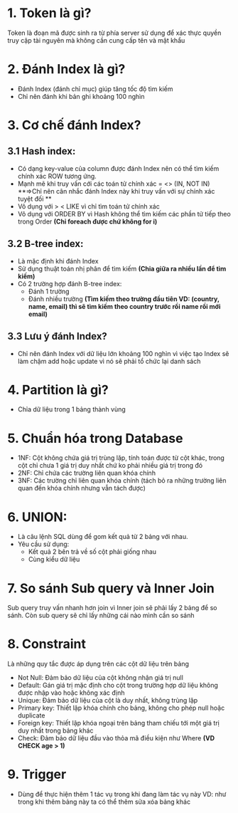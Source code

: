 # 1. Token là gì?
Token là đoạn mã được sinh ra từ phía server sử dụng để xác thực quyền truy cập tài nguyên mà không cần cung cấp tên và mật khẩu

# 2. Đánh Index là gì? 
- Đánh Index (đánh chỉ mục) giúp tăng tốc độ tìm kiếm
- Chỉ nên đánh khi bản ghi khoảng 100 nghìn

# 3. Cơ chế đánh Index? 
## 3.1 Hash index: 
- Có dạng key-value của column được đánh Index nên có thể tìm kiếm chính xác ROW tương ứng. 
- Mạnh mẽ khi truy vấn cới các toán tử chính xác = <> (IN, NOT IN) **=>Chỉ nên cân nhắc đánh Index này khi truy vấn với sự chính xác tuyệt đối **
- Vô dụng với > < LIKE vì chỉ tìm toán tử chính xác
- Vô dụng với ORDER BY vì Hash không thể tìm kiếm các phần tử tiếp theo trong Order **(Chỉ foreach được chứ không for i)**
## 3.2 B-tree index:
- Là mặc định khi đánh Index
- Sử dụng thuật toán nhị phân để tìm kiếm **(Chia giữa ra nhiều lần để tìm kiếm)**
- Có 2 trường hợp đánh B-tree index:
  - Đánh 1 trường
  - Đánh nhiều trường **(Tìm kiếm theo trường đầu tiên VD: (country, name, email) thì sẽ tìm kiếm theo country trước rồi name rồi mới email)**
## 3.3 Lưu ý đánh Index? 
- Chỉ nên đánh Index với dữ liệu lớn khoảng 100 nghìn vì việc tạo Index sẽ làm chậm add hoặc update vì nó sẽ phải tổ chức lại danh sách

# 4. Partition là gì? 
- Chỉa dữ liệu trong 1 bảng thành vùng

# 5. Chuẩn hóa trong Database
- 1NF: Cột không chứa giá trị trùng lặp, tính toán được từ cột khác, trong cột chỉ chưa 1 giá trị duy nhất chứ ko phải nhiều giá trị trong đó
- 2NF: Chỉ chứa các trường liên quan khóa chính
- 3NF: Các trường chỉ liên quan khóa chính (tách bỏ ra những trường liên quan đến khóa chính nhưng vẫn tách được)

# 6. UNION: 
- Là câu lệnh SQL dùng để gom kết quả từ 2 bảng với nhau.
- Yêu cầu sử dụng: 
  - Kết quả 2 bên trả về số cột phải giống nhau
  - Cùng kiểu dữ liệu
  
# 7. So sánh Sub query và Inner Join
Sub query truy vấn nhanh hơn join vì Inner join sẽ phải lấy 2 bảng để so sánh. Còn sub query sẽ chỉ lấy những cái nào mình cần so sánh

# 8. Constraint
Là những quy tắc được áp dụng trên các cột dữ liệu trên bảng
- Not Null: Đảm bảo dữ liệu của cột không nhận giá trị null
- Default: Gán giá trị mặc định cho cột trong trường hợp dữ liệu không được nhập vào hoặc không xác định
- Unique: Đảm bảo dữ liệu của cột là duy nhất, không trùng lặp
- Primary key: Thiết lập khóa chính cho bảng, không cho phép null hoặc duplicate
- Foreign key: Thiết lập khóa ngoại trên bảng tham chiếu tới một giá trị duy nhất trong bảng khác
- Check: Đảm bảo dữ liệu đầu vào thỏa mã điều kiện như Where **(VD CHECK age > 1)**

# 9. Trigger
- Dùng để thực hiện thêm 1 tác vụ trong khi đang làm tác vụ này VD: như trong khi thêm bảng này ta có thể thêm sửa xóa bảng khác
